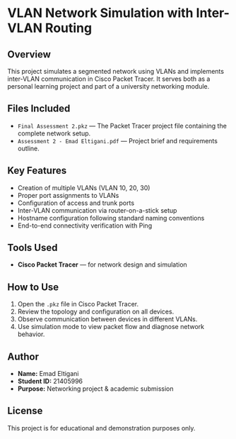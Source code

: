 # VLAN Network Simulation with Inter-VLAN Routing

## Overview

This project simulates a segmented network using VLANs and implements inter-VLAN communication in Cisco Packet Tracer. It serves both as a personal learning project and part of a university networking module.

## Files Included

- `Final Assessment 2.pkz` — The Packet Tracer project file containing the complete network setup.
- `Assessment 2 - Emad Eltigani.pdf` — Project brief and requirements outline.

## Key Features

- Creation of multiple VLANs (VLAN 10, 20, 30)
- Proper port assignments to VLANs
- Configuration of access and trunk ports
- Inter-VLAN communication via router-on-a-stick setup
- Hostname configuration following standard naming conventions
- End-to-end connectivity verification with Ping

## Tools Used

- **Cisco Packet Tracer** — for network design and simulation

## How to Use

1. Open the `.pkz` file in Cisco Packet Tracer.
2. Review the topology and configuration on all devices.
3. Observe communication between devices in different VLANs.
4. Use simulation mode to view packet flow and diagnose network behavior.

## Author

- **Name:** Emad Eltigani  
- **Student ID:** 21405996  
- **Purpose:** Networking project & academic submission

## License

This project is for educational and demonstration purposes only.
